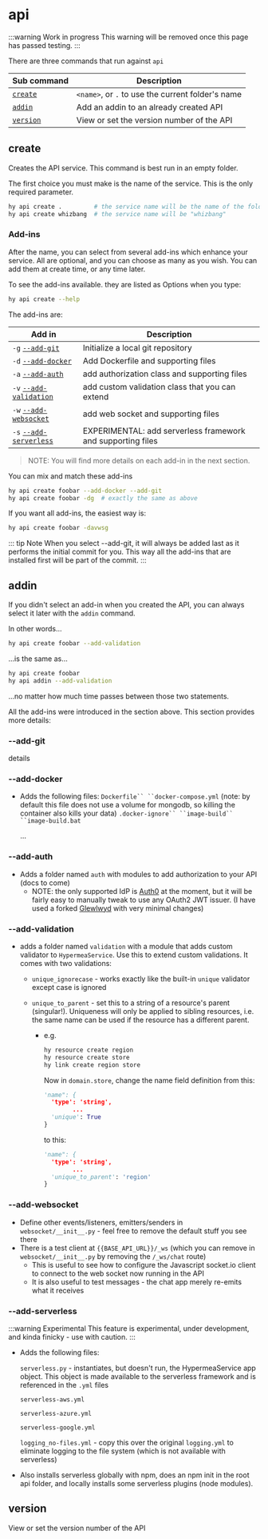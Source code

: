 # <span class="command">api</span>

:::warning Work in progress
<centered-image src="/img/work-in-progress.png" />
This warning will be removed once this page has passed testing.
:::

There are three commands that run against `api`

| Sub command           | Description                                         |
|-----------------------|-----------------------------------------------------|
| [`create`](#create)   | `<name>`, or `.` to use the current folder's name   |
| [`addin`](#addin)     | Add an addin to an already created API              |
| [`version`](#version) | View or set the version number of the API           |


## create

Creates the API service.  This command is best run in an empty folder.

The first choice you must make is the name of the service.  This is the only required parameter.

```bash
hy api create .         # the service name will be the name of the folder you are in
hy api create whizbang  # the service name will be "whizbang"
```

### Add-ins

After the name, you can select from several add-ins which enhance your service.  All are optional, and you can choose as many as you wish.  You can add them at create time, or any time later.

To see the add-ins available. they are listed as Options when you type:

```bash
hy api create --help
```

The add-ins are:

| Add in                                       | Description                                                 |
|----------------------------------------------| ----------------------------------------------------------- |
| `-g` [`--add-git`](#--add-git)               | Initialize a local git repository                           |
| `-d` [`--add-docker`](#--add-docker)         | Add Dockerfile and supporting files                         |
| `-a` [`--add-auth`](#--add-auth)             | add authorization class and supporting files                |
| `-v` [`--add-validation`](#--add-validation) | add custom validation class that you can extend             |
| `-w` [`--add-websocket`](#--add-websocket)   | add web socket and supporting files                         |
| `-s` [`--add-serverless`](#--add-serverless) | EXPERIMENTAL: add serverless framework and supporting files |

> NOTE: You will find more details on each add-in in the next section.

You can mix and match these add-ins

```bash
hy api create foobar --add-docker --add-git
hy api create foobar -dg  # exactly the same as above
```

If you want all add-ins, the easiest way is:

```bash
hy api create foobar -davwsg
```

::: tip Note
When you select --add-git, it will always be added last as it performs the initial commit for you.  This way all the add-ins that are installed first will be part of the commit.
:::

## addin

If you didn't select an add-in when you created the API, you can always select it later with the `addin` command.

In other words...

```bash
hy api create foobar --add-validation
````

...is the same as...

```bash
hy api create foobar
hy api addin --add-validation
```

...no matter how much time passes between those two statements.

All the add-ins were introduced in the section above.  This section provides more details:

### --add-git

details

### --add-docker

* Adds the following files:
  `Dockerfile``
  ``docker-compose.yml` (note: by default this file does not use a volume for mongodb, so killing the container also kills your data)
  `.docker-ignore``
  ``image-build``
  ``image-build.bat`

  ...

### --add-auth

* Adds a folder named ``auth`` with modules to add authorization to your API (docs to come)
    * NOTE: the only supported IdP is [Auth0](https://auth0.com/) at the moment, but it will be fairly easy to manually tweak to use any OAuth2 JWT issuer. (I have used a forked [Glewlwyd](https://github.com/babelouest/glewlwyd) with very minimal changes)

### --add-validation

* adds a folder named `validation` with a module that adds custom validator to `HypermeaService`.  Use this to extend custom validations.  It comes with two validations:

    * `unique_ignorecase` - works exactly like the built-in `unique` validator except case is ignored

    * `unique_to_parent` - set this to a string of a resource's parent (singular!).  Uniqueness will only be applied to sibling resources, i.e. the same name can be used if the resource has a different parent.

        * e.g.

          ```bash
          hy resource create region
          hy resource create store
          hy link create region store
          ```

          Now in `domain.store`, change the name field definition from this:

          ```python
          'name": {
            'type': 'string',
                  ...
            'unique': True
          }
          ```

          to this:

          ```python
          'name": {
            'type': 'string',
                  ...
            'unique_to_parent': 'region'
          }
          ```

### --add-websocket

* Define other events/listeners, emitters/senders in `websocket/__init__.py` - feel free to remove the default stuff you see there
* There is a test client at `{{BASE_API_URL}}/_ws` (which you can remove in `websocket/__init__.py` by removing the `/_ws/chat` route)
    * This is useful to see how to configure the Javascript socket.io client to connect to the web socket now running in the API
    * It is also useful to test messages - the chat app merely re-emits what it receives

### --add-serverless

:::warning Experimental
<centered-image src="/img/experimental.svg" width="64"/>
This feature is experimental, under development, and kinda finicky - use with caution.
:::

* Adds the following files:

  `serverless.py` - instantiates, but doesn't run, the HypermeaService app object.  This object is made available to the serverless framework and is referenced in the `.yml` files

  `serverless-aws.yml`

  `serverless-azure.yml`

  `serverless-google.yml`

  `logging_no-files.yml` - copy this over the original `logging.yml` to eliminate logging to the file system (which is not available with serverless)

* Also installs serverless globally with npm, does an npm init in the root api folder, and locally installs some serverless plugins (node modules).

## version

View or set the version number of the API